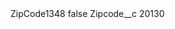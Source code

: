 <?xml version="1.0" encoding="UTF-8"?>
<CustomMetadata xmlns="http://soap.sforce.com/2006/04/metadata" xmlns:xsi="http://www.w3.org/2001/XMLSchema-instance" xmlns:xsd="http://www.w3.org/2001/XMLSchema">
    <label>ZipCode1348</label>
    <protected>false</protected>
    <values>
        <field>Zipcode__c</field>
        <value xsi:type="xsd:string">20130</value>
    </values>
</CustomMetadata>
